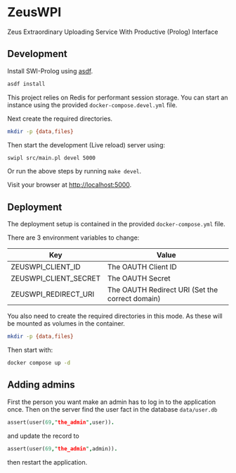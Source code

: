 # ZeusWPI

Zeus Extraordinary Uploading Service With Productive (Prolog) Interface

## Development

Install SWI-Prolog using [asdf](https://asdf-vm.com/).

```sh
asdf install
```

This project relies on Redis for performant session storage.
You can start an instance using the provided `docker-compose.devel.yml` file.

Next create the required directories.

```sh
mkdir -p {data,files}
```

Then start the development (Live reload) server using:

```sh
swipl src/main.pl devel 5000
```

Or run the above steps by running `make devel`.

Visit your browser at [http://localhost:5000](http://localhost:5000).

## Deployment

The deployment setup is contained in the provided `docker-compose.yml` file.

There are 3 environment variables to change:

| Key                   | Value                                           |
| --------------------- | ----------------------------------------------- |
| ZEUSWPI_CLIENT_ID     | The OAUTH Client ID                             |
| ZEUSWPI_CLIENT_SECRET | The OAUTH Secret                                |
| ZEUSWPI_REDIRECT_URI  | The OAUTH Redirect URI (Set the correct domain) |

You also need to create the required directories in this mode. As these will be mounted as volumes in the container.

```sh
mkdir -p {data,files}
```

Then start with:

```sh
docker compose up -d
```

## Adding admins

First the person you want make an admin has to log in to the application once. 
Then on the server find the user fact in the database `data/user.db`

```prolog
assert(user(69,"the_admin",user)).
```

and update the record to

```prolog
assert(user(69,"the_admin",admin)).
```

then restart the application.

